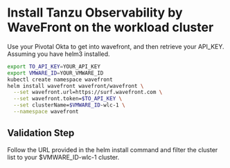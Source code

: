 # Install Tanzu Observability by WaveFront on the workload cluster

Use your Pivotal Okta to get into wavefront, and then retrieve your API_KEY.
Assuming you have helm3 installed.

```bash
export TO_API_KEY=YOUR_API_KEY
export VMWARE_ID=YOUR_VMWARE_ID
kubectl create namespace wavefront
helm install wavefront wavefront/wavefront \
  --set wavefront.url=https://surf.wavefront.com \
  --set wavefront.token=$TO_API_KEY \
  --set clusterName=$VMWARE_ID-wlc-1 \
  --namespace wavefront
```

## Validation Step

Follow the URL provided in the helm install command and filter the cluster list to your $VMWARE_ID-wlc-1 cluster.